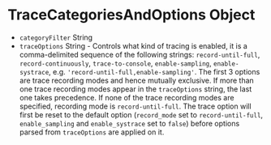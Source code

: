 # TraceCategoriesAndOptions Object

* `categoryFilter` String
* `traceOptions` String - Controls what kind of tracing is enabled,
  it is a comma-delimited sequence of the following strings:
  `record-until-full`, `record-continuously`, `trace-to-console`, `enable-sampling`, `enable-systrace`,
  e.g. `'record-until-full,enable-sampling'`.
  The first 3 options are trace recording modes and hence mutually exclusive.
  If more than one trace recording modes appear in the `traceOptions` string,
  the last one takes precedence. If none of the trace recording modes are
  specified, recording mode is `record-until-full`.
  The trace option will first be reset to the default option (`record_mode` set
  to `record-until-full`, `enable_sampling` and `enable_systrace`
  set to `false`) before options parsed from `traceOptions` are applied on it.
